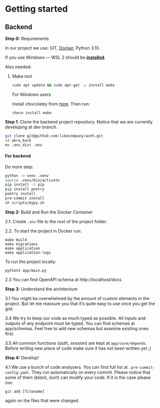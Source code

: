 # Getting started

## **Backend**

**Step 0:** Requirements

In our project we use: GIT, [Docker](https://docs.docker.com/desktop/windows/wsl/), Python 3.10.

If you use Windows — WSL 2 should be **[installed](https://learn.microsoft.com/en-us/windows/wsl/install)**.

Also needed:

1. Make tool

    ```bash
    sudo apt update && sudo apt-get -y install make
    ```

   For Windows users

   Install chocolatey from [here](https://chocolatey.org/install). Then run:

    ```shell
    choco install make
    ```

**Step 1**: Clone the backend project repository. Notice that we are currently developing at dev branch.

```bash
git clone git@github.com:likecompany/auth.git
cd abra_back
mv .env_dist .env
```

#### For backend

Do more step:

```bash
python -m venv .venv
source .venv/bin/activate
pip install -U pip
pip install poetry
poetry install
pre-commit install
sh scripts/mypy.sh
```

**Step 2:** Build and Run the Docker Container

2.1. Create `.env` file to the root of the project folder.

2.2. To start the project in Docker run:

```shell
make build
make migrations
make application
make application-logs
```

To run the project locally:

```shell
python3 app/main.py
```

2.3 You can find OpenAPI schema at http://localhost/docs

**Step 3:** Understand the architecture

3.1 You might be overwhelmed by the amount of custom elements in the project. But let me reassure you that it’s quite
easy to use once you get the gist.

3.4 We try to keep our code as much typed as possible. All inputs and outputs of any endpoint must be typed. You can
find schemas at app/schemas. Feel free to add new schemas but examine existing ones first.

3.5 All common functions (*auth*, *session*) are kept at `app/core/depends`. Before writing new piece of
code
make sure it has not been written yet ;)

********************Step 4:******************** Develop!

4.1 We use a bunch of code analysers. You can find full list at `.pre-commit-config.yaml`. They run automatically on
every
commit. Please notice that some of them (*black*, *isort*) can modify your code. If it is the case please run:

```shell
git add [filename]
```

again on the files that were changed.

